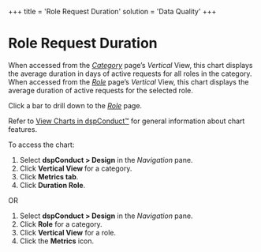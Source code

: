 +++
title = 'Role Request Duration'
solution = 'Data Quality'
+++

# Role Request Duration

When accessed from the *[Category](Category_H.htm)* page’s *Vertical*
View, this chart displays the average duration in days of active
requests for all roles in the category. When accessed from the
*[Role](Role_H_dspConduct.htm)* page’s *Vertical* View, this chart
displays the average duration of active requests for the selected role.

Click a bar to drill down to the *[Role](Role_H_dspConduct.htm)* page.

Refer to [View Charts in dspConduct™](../Use_Cases/View_Charts.htm) for
general information about chart features.

To access the chart:

1.  Select **dspConduct \> Design** in the *Navigation* pane.
2.  Click **Vertical View <span style="font-weight: normal;">for a
    category</span>**.
3.  Click **Metrics tab**.
4.  Click **Duration Role**.

OR

1.  Select **dspConduct \> Design** in the *Navigation* pane.
2.  Click **Role** for a category.
3.  Click **Vertical View** for a role.
4.  Click the **Metrics** icon.
